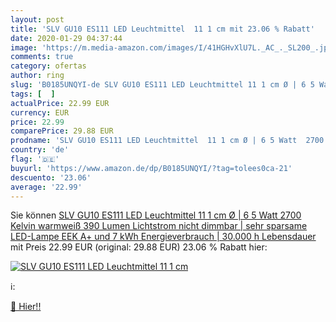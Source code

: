 ```yaml
---
layout: post
title: 'SLV GU10 ES111 LED Leuchtmittel  11 1 cm mit 23.06 % Rabatt'
date: 2020-01-29 04:37:44
image: 'https://m.media-amazon.com/images/I/41HGHvXlU7L._AC_._SL200_.jpg'
comments: true
category: ofertas
author: ring
slug: 'B0185UNQYI-de SLV GU10 ES111 LED Leuchtmittel 11 1 cm Ø | 6 5 Watt 2700...'
tags: [  ]
actualPrice: 22.99 EUR
currency: EUR
price: 22.99
comparePrice: 29.88 EUR
prodname: 'SLV GU10 ES111 LED Leuchtmittel  11 1 cm Ø | 6 5 Watt  2700 Kelvin  warmweiß   390 Lumen Lichtstrom  nicht dimmbar | sehr sparsame LED-Lampe  EEK A+ und 7 kWh Energieverbrauch | 30.000 h Lebensdauer'
country: 'de'
flag: '🇩🇪'
buyurl: 'https://www.amazon.de/dp/B0185UNQYI/?tag=tolees0ca-21'
descuento: '23.06'
average: '22.99'
---
```


Sie können [SLV GU10 ES111 LED Leuchtmittel  11 1 cm Ø | 6 5 Watt  2700 Kelvin  warmweiß   390 Lumen Lichtstrom  nicht dimmbar | sehr sparsame LED-Lampe  EEK A+ und 7 kWh Energieverbrauch | 30.000 h Lebensdauer](https://www.amazon.de/dp/B0185UNQYI/?tag=tolees0ca-21) mit Preis 22.99 EUR (original: 29.88 EUR) 23.06 % Rabatt hier:

[![SLV GU10 ES111 LED Leuchtmittel  11 1 cm](https://m.media-amazon.com/images/I/41HGHvXlU7L._AC_._SL200_.jpg)](https://www.amazon.de/dp/B0185UNQYI/?tag=tolees0ca-21)

ℹ️:


[🛒 Hier!!](https://www.amazon.de/dp/B0185UNQYI/?tag=tolees0ca-21)
